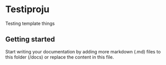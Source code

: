 # Testiproju

Testing template things

## Getting started

Start writing your documentation by adding more markdown (.md) files to this
folder (/docs) or replace the content in this file.
